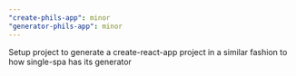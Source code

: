 ```yaml
---
"create-phils-app": minor
"generator-phils-app": minor
---
```


Setup project to generate a create-react-app project in a similar fashion to how single-spa has its generator
